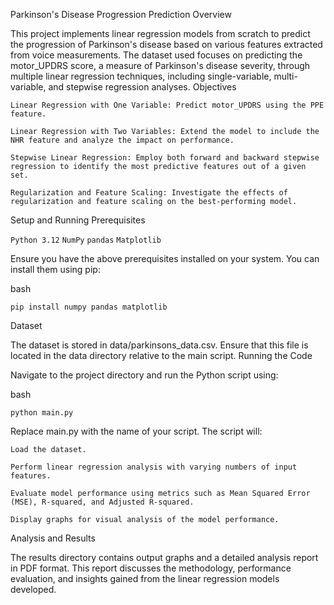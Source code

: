 Parkinson's Disease Progression Prediction
Overview

This project implements linear regression models from scratch to predict the progression of Parkinson's disease based on various features extracted from voice measurements. The dataset used focuses on predicting the motor_UPDRS score, a measure of Parkinson's disease severity, through multiple linear regression techniques, including single-variable, multi-variable, and stepwise regression analyses.
Objectives

`Linear Regression with One Variable: Predict motor_UPDRS using the PPE feature.`

`Linear Regression with Two Variables: Extend the model to include the NHR feature and analyze the impact on performance.`

`Stepwise Linear Regression: Employ both forward and backward stepwise regression to identify the most predictive features out of a given set.`

`Regularization and Feature Scaling: Investigate the effects of regularization and feature scaling on the best-performing model.`

Setup and Running
Prerequisites

`Python 3.12`
`NumPy`
`pandas`
`Matplotlib`

Ensure you have the above prerequisites installed on your system. You can install them using pip:

bash

    pip install numpy pandas matplotlib

Dataset

The dataset is stored in data/parkinsons_data.csv. Ensure that this file is located in the data directory relative to the main script.
Running the Code

Navigate to the project directory and run the Python script using:

bash

    python main.py

Replace main.py with the name of your script. The script will:

`Load the dataset.`

`Perform linear regression analysis with varying numbers of input features.`

`Evaluate model performance using metrics such as Mean Squared Error (MSE), R-squared, and Adjusted R-squared.`

`Display graphs for visual analysis of the model performance.`

Analysis and Results

The results directory contains output graphs and a detailed analysis report in PDF format. This report discusses the methodology, performance evaluation, and insights gained from the linear regression models developed.

